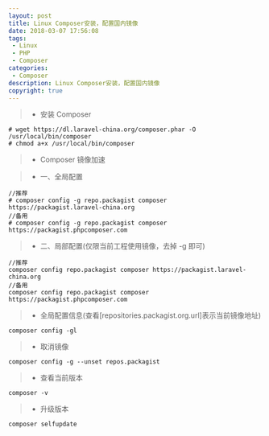 ```yaml
---
layout: post
title: Linux Composer安装，配置国内镜像
date: 2018-03-07 17:56:08
tags:
 - Linux
 - PHP
 - Composer
categories:
 - Composer
description: Linux Composer安装，配置国内镜像
copyright: true
---
```


> * 安装 Composer

```
# wget https://dl.laravel-china.org/composer.phar -O /usr/local/bin/composer
# chmod a+x /usr/local/bin/composer
```

> * Composer 镜像加速


> * 一、全局配置

```
//推荐
# composer config -g repo.packagist composer https://packagist.laravel-china.org
//备用
# composer config -g repo.packagist composer https://packagist.phpcomposer.com
```

> * 二、局部配置(仅限当前工程使用镜像，去掉 -g 即可)

```
//推荐
composer config repo.packagist composer https://packagist.laravel-china.org
//备用
composer config repo.packagist composer https://packagist.phpcomposer.com
```
> * 全局配置信息(查看[repositories.packagist.org.url]表示当前镜像地址)

```
composer config -gl
```

> * 取消镜像

```
composer config -g --unset repos.packagist
```

> * 查看当前版本

```
composer -v
```

> * 升级版本

```
composer selfupdate
```